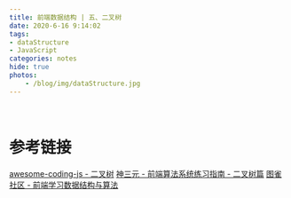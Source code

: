 ```yaml
---
title: 前端数据结构 | 五、二叉树
date: 2020-6-16 9:14:02
tags: 
- dataStructure
- JavaScript
categories: notes
hide: true
photos:
    - /blog/img/dataStructure.jpg
---
```


<br>
<!--more-->
























# 参考链接

[awesome-coding-js - 二叉树](http://www.conardli.top/docs/dataStructure/%E4%BA%8C%E5%8F%89%E6%A0%91/%E4%BA%8C%E5%8F%89%E6%A0%91.html)
[神三元 - 前端算法系统练习指南 - 二叉树篇](http://47.98.159.95/leetcode-js/btree/traverse.html)
[图雀社区 - 前端学习数据结构与算法](http://cn.hk.uy/pkJ)
